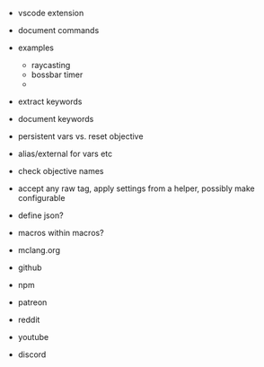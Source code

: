 - vscode extension
- document commands
- examples
  - raycasting
  - bossbar timer
  - 
- extract keywords
- document keywords

- persistent vars vs. reset objective 
- alias/external for vars etc
- check objective names
- accept any raw tag, apply settings from a helper, possibly make configurable
- define json?
- macros within macros?
 
- mclang.org
- github
- npm
- patreon
- reddit
- youtube
- discord
